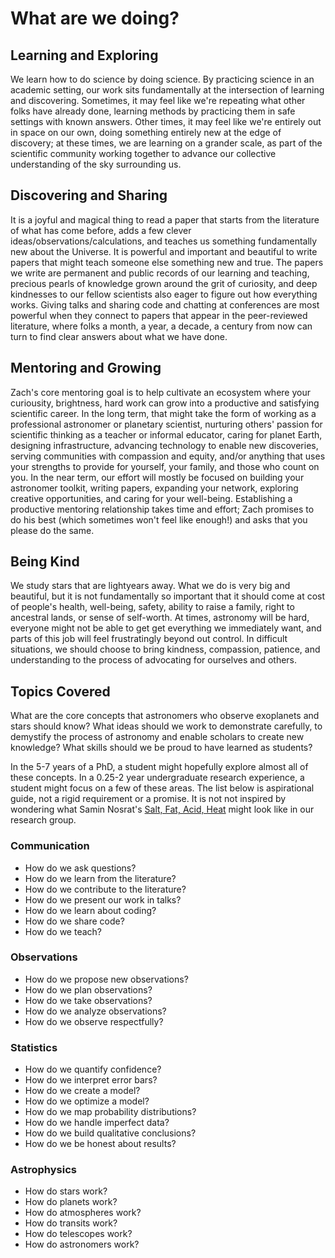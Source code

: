# What are we doing? 

## Learning and Exploring 
We learn how to do science by doing science. By practicing science in an academic setting, our work sits fundamentally at the intersection of learning and discovering. Sometimes, it may feel like we're repeating what other folks have already done, learning methods by practicing them in safe settings with known answers. Other times, it may feel like we're entirely out in space on our own, doing something entirely new at the edge of discovery; at these times, we are learning on a grander scale, as part of the scientific community working together to advance our collective understanding of the sky surrounding us.

## Discovering and Sharing
It is a joyful and magical thing to read a paper that starts from the literature of what has come before, adds a few clever ideas/observations/calculations, and teaches us something fundamentally new about the Universe. It is powerful and important and beautiful to write papers that might teach someone else something new and true. The papers we write are permanent and public records of our learning and teaching, precious pearls of knowledge grown around the grit of curiosity, and deep kindnesses to our fellow scientists also eager to figure out how everything works. Giving talks and sharing code and chatting at conferences are most powerful when they connect to papers that appear in the peer-reviewed literature, where folks a month, a year, a decade, a century from now can turn to find clear answers about what we have done. 

## Mentoring and Growing
Zach's core mentoring goal is to help cultivate an ecosystem where your curiousity, brightness, hard work can grow into a productive and satisfying scientific career. In the long term, that might take the form of working as a professional astronomer or planetary scientist, nurturing others' passion for scientific thinking as a teacher or informal educator, caring for planet Earth, designing infrastructure, advancing technology to enable new discoveries, serving communities with compassion and equity, and/or anything that uses your strengths to provide for yourself, your family, and those who count on you. In the near term, our effort will mostly be focused on building your astronomer toolkit, writing papers, expanding your network, exploring creative opportunities, and caring for your well-being. Establishing a productive mentoring relationship takes time and effort; Zach promises to do his best (which sometimes won't feel like enough!) and asks that you please do the same. 

## Being Kind
We study stars that are lightyears away. What we do is very big and beautiful, but it is not fundamentally so important that it should come at cost of people's health, well-being, safety, ability to raise a family, right to ancestral lands, or sense of self-worth. At times, astronomy will be hard, everyone might not be able to get get everything we immediately want, and parts of this job will feel frustratingly beyond out control. In difficult situations, we should choose to bring kindness, compassion, patience, and understanding to the process of advocating for ourselves and others.


## Topics Covered

What are the core concepts that astronomers who observe exoplanets and stars should know? What ideas should we work to demonstrate carefully, to demystify the process of astronomy and enable scholars to create new knowledge? What skills should we be proud to have learned as students? 

In the 5-7 years of a PhD, a student might hopefully explore almost all of these concepts. In a 0.25-2 year undergraduate research experience, a student might focus on a few of these areas. The list below is aspirational guide, not a rigid requirement or a promise. It is not not inspired by wondering what Samin Nosrat's [Salt, Fat, Acid, Heat](https://www.saltfatacidheat.com/) might look like in our research group. 


### Communication
- How do we ask questions?
- How do we learn from the literature?
- How do we contribute to the literature?
- How do we present our work in talks?
- How do we learn about coding?
- How do we share code?
- How do we teach?

### Observations
- How do we propose new observations?
- How do we plan observations?
- How do we take observations?
- How do we analyze observations?
- How do we observe respectfully?

### Statistics
- How do we quantify confidence?
- How do we interpret error bars?
- How do we create a model?
- How do we optimize a model?
- How do we map probability distributions?  
- How do we handle imperfect data?
- How do we build qualitative conclusions?
- How do we be honest about results?

### Astrophysics
- How do stars work?
- How do planets work?
- How do atmospheres work?
- How do transits work?
- How do telescopes work?
- How do astronomers work? 
